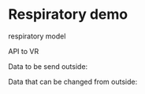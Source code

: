 # Respiratory demo

<div class="w3-row">
<div class="w3-half">

respiratory model

<bdl-range id="idrate" title="Breathing rate (1/min)" min="1" max="120" default="12" step="1" fromid="vrapi" refindex="0"></bdl-range>

<bdl-range id="idmuscle" title="Breathing force (%)" min="10" max="400" default="100" step="1" fromid="vrapi" refindex="0"></bdl-range>



<bdl-fmi id="idfmi" mode="continuous" src="MinimalRespiration.js" fminame="MinimalRespiration" tolerance="0.000001" starttime="0" fstepsize="0.2" guid="{d0393898-9a87-4ac9-904f-355fd73a976f}" valuereferences="637536225,905969702,905969728,16777228,16777223" valuelabels="lungs.volume,pCO2.partialPressure,pO2.partialPressure,Pmin,RespiratoryRate" inputs="idrate,16777223,1,60,t;idmuscle,16777228,-1000,100,t" inputlabels="RespirationRate,Pmin" fpslimit="5"></bdl-fmi>




<bdl-chartjs-time width="400" height="200" fromid="idfmi" labels="alveolar volume" initialdata="" refindex="0" refvalues="1"></bdl-chartjs-time>
<bdl-chartjs-time width="400" height="200" fromid="idfmi" labels="pCO2,pO2" initialdata="" refindex="1" convertors="1,133.322;1,133.322" refvalues="2"></bdl-chartjs-time>


</div>
<div class="w3-half">

API to VR

<bdl-remote-value remoteurl="http://localhost:8080/vrapi" interval="1000" id="vrapi" inputs="volume"></bdl-remote-value>

Data to be send outside:

<bdl-range id="volume" title="Lung volume (m3)" min="0.0001" max="0.01" default="0.002" step="0.000001" fromid="idfmi" refindex="0"></bdl-range>

Data that can be changed from outside:

<bdl-chartjs-time width="400" height="200" fromid="idfmi" labels="respiratory rate [Hz]" initialdata="" refindex="4" refvalues="1"></bdl-chartjs-time>



</div>
</div>
